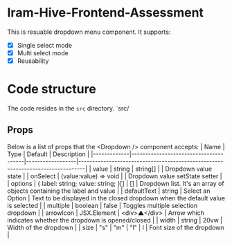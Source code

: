 # Iram-Hive-Frontend-Assessment
This is resuable dropdown menu component. It supports:
- [x] Single select mode
- [x] Multi select mode
- [x] Reusability

# Code structure
The code resides in the `src` directory.
`src/

## Props
Below is a list of props that the \<Dropdown \/> component accepts:
| Name        | Type                                  | Default          | Description                                                                    |
|-------------|---------------------------------------|------------------|--------------------------------------------------------------------------------|
| value       | string \| string[]                    |                  | Dropdown value state                                                           |
| onSelect    | (value:value) => void                 |                  | Dropdown value setState setter                                                 |
| options     | {  label: string;  value: string; }[] | []               | Dropdown list. It's an array of objects containing the label and value         |
| defaultText | string                                | Select an Option | Text to be displayed in the closed dropdown when the default value is selected |
| multiple    | boolean                               | false            | Toggles multiple selection dropdown                                            |
| arrowIcon   | JSX.Element                           | \<div>▲\</div>     | Arrow which indicates whether the dropdown is opened/closed                    |
| width       | string                                | 20vw             | Width of the dropdown                                                          |
| size        | "s" \| "m" \| "l"                     | l                | Font size of the dropdown                                                      |
